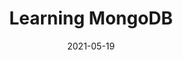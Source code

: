 ---
title: Learning MongoDB
date: '2021-05-19'
skills:
  - MongoDB
issuer: LinkedIn
courseRelease: 2020
imageUrl: ''
certificateUrl: >-
  https://www.linkedin.com/learning/certificates/a96fe29a043cc410854845530fb21ac665bdfce2e12d0df863891f525837ba79?trk=backfilled_certificate
---